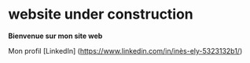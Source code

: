 # website under construction

**Bienvenue sur mon site web**

Mon profil [LinkedIn] (https://www.linkedin.com/in/inès-ely-5323132b1/)
